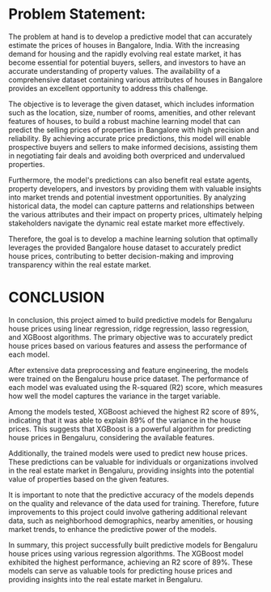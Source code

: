 # Problem Statement:

The problem at hand is to develop a predictive model that can accurately estimate the prices of houses in Bangalore, India. With the increasing demand for housing and the rapidly evolving real estate market, it has become essential for potential buyers, sellers, and investors to have an accurate understanding of property values. The availability of a comprehensive dataset containing various attributes of houses in Bangalore provides an excellent opportunity to address this challenge.

The objective is to leverage the given dataset, which includes information such as the location, size, number of rooms, amenities, and other relevant features of houses, to build a robust machine learning model that can predict the selling prices of properties in Bangalore with high precision and reliability. By achieving accurate price predictions, this model will enable prospective buyers and sellers to make informed decisions, assisting them in negotiating fair deals and avoiding both overpriced and undervalued properties.

Furthermore, the model's predictions can also benefit real estate agents, property developers, and investors by providing them with valuable insights into market trends and potential investment opportunities. By analyzing historical data, the model can capture patterns and relationships between the various attributes and their impact on property prices, ultimately helping stakeholders navigate the dynamic real estate market more effectively.

Therefore, the goal is to develop a machine learning solution that optimally leverages the provided Bangalore house dataset to accurately predict house prices, contributing to better decision-making and improving transparency within the real estate market.

# CONCLUSION

In conclusion, this project aimed to build predictive models for Bengaluru house prices using linear regression, ridge regression, lasso regression, and XGBoost algorithms. The primary objective was to accurately predict house prices based on various features and assess the performance of each model.

After extensive data preprocessing and feature engineering, the models were trained on the Bengaluru house price dataset. The performance of each model was evaluated using the R-squared (R2) score, which measures how well the model captures the variance in the target variable.

Among the models tested, XGBoost achieved the highest R2 score of 89%, indicating that it was able to explain 89% of the variance in the house prices. This suggests that XGBoost is a powerful algorithm for predicting house prices in Bengaluru, considering the available features.

Additionally, the trained models were used to predict new house prices. These predictions can be valuable for individuals or organizations involved in the real estate market in Bengaluru, providing insights into the potential value of properties based on the given features.

It is important to note that the predictive accuracy of the models depends on the quality and relevance of the data used for training. Therefore, future improvements to this project could involve gathering additional relevant data, such as neighborhood demographics, nearby amenities, or housing market trends, to enhance the predictive power of the models.

In summary, this project successfully built predictive models for Bengaluru house prices using various regression algorithms. The XGBoost model exhibited the highest performance, achieving an R2 score of 89%. These models can serve as valuable tools for predicting house prices and providing insights into the real estate market in Bengaluru.

